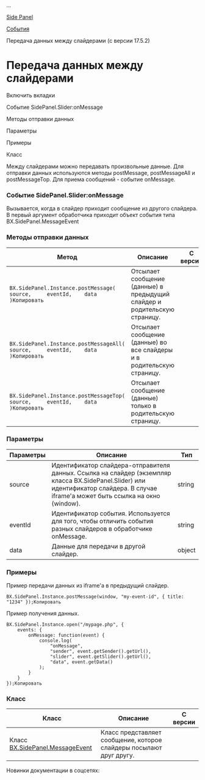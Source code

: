 ...

[Side Panel](/api_help/js_lib/sidepanel/index.php)

[События](/api_help/js_lib/sidepanel/events/index.php)

Передача данных между слайдерами (с версии 17.5.2)

Передача данных между слайдерами
================================

Включить вкладки

Событие SidePanel.Slider:onMessage

Методы отправки данных

Параметры

Примеры

Класс

Между слайдерами можно передавать произвольные данные. Для отправки данных используются методы postMessage, postMessageAll и postMessageTop. Для приема сообщений - событие onMessage.

### Событие SidePanel.Slider:onMessage

Вызывается, когда в слайдер приходит сообщение из другого слайдера. В первый аргумент обработчика приходит объект события типа BX.SidePanel.MessageEvent

### Методы отправки данных

| Метод | Описание | С версии |
| --- | --- | --- |
| ``` BX.SidePanel.Instance.postMessage( 	source, 	eventId, 	data )Копировать ``` | Отсылает сообщение (данные) в предыдущий слайдер и родительскую страницу. |  |
| ``` BX.SidePanel.Instance.postMessageAll( 	source, 	eventId, 	data )Копировать ``` | Отсылает сообщение (данные) во все слайдеры и в родительскую страницу. |  |
| ``` BX.SidePanel.Instance.postMessageTop( 	source, 	eventId, 	data )Копировать ``` | Отсылает сообщение (данные) только в родительскую страницу. |  |

### Параметры

| Параметры | Описание | Тип |
| --- | --- | --- |
| source | Идентификатор слайдера-отправителя данных. Ссылка на слайдер (экземпляр класса BX.SidePanel.Slider) или идентификатор слайдера. В случае iframe'а может быть ссылка на окно (window). | string|window|BX.SidePanel.Slider |
| eventId | Идентификатор события. Используется для того, чтобы отличить события разных слайдеров в обработчике onMessage. | string |
| data | Данные для передачи в другой слайдер. | object |

### Примеры

Пример передачи данных из iframe'а в предыдущий слайдер.

```
BX.SidePanel.Instance.postMessage(window, "my-event-id", { title: "1234" });Копировать
```

Пример получения данных.

```
BX.SidePanel.Instance.open("/mypage.php", {
	events: {
		onMessage: function(event) {
			console.log(
				"onMessage",
				"sender", event.getSender().getUrl(),
				"slider", event.getSlider().getUrl(),
				"data", event.getData()
			);
		}
	}
});Копировать
```

### Класс

| Класс | Описание | С версии |
| --- | --- | --- |
| Класс [BX.SidePanel.MessageEvent](/api_help/js_lib/sidepanel/events/postmessage/sidehanel.messageevent.php) | Класс представляет сообщение, которое слайдеры посылают друг другу. |  |

Новинки документации в соцсетях: